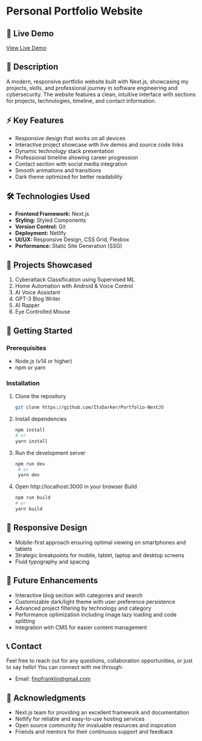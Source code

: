 # Personal Portfolio Website

## 🚀 Live Demo
[View Live Demo](https://nextfino.netlify.app/)

## 📝 Description
A modern, responsive portfolio website built with Next.js, showcasing my projects, skills, and professional journey in software engineering and cybersecurity. The website features a clean, intuitive interface with sections for projects, technologies, timeline, and contact information.

## ⚡ Key Features
- Responsive design that works on all devices
- Interactive project showcase with live demos and source code links
- Dynamic technology stack presentation
- Professional timeline showing career progression
- Contact section with social media integration
- Smooth animations and transitions
- Dark theme optimized for better readability

## 🛠️ Technologies Used
- **Frontend Framework:** Next.js
- **Styling:** Styled Components
- **Version Control:** Git
- **Deployment:** Netlify
- **UI/UX:** Responsive Design, CSS Grid, Flexbox
- **Performance:** Static Site Generation (SSG)

## 🎯 Projects Showcased
1. Cyberattack Classification using Supervised ML
2. Home Automation with Android & Voice Control
3. AI Voice Assistant
4. GPT-3 Blog Writer
5. AI Rapper
6. Eye Controlled Mouse

## 🚀 Getting Started

### Prerequisites
- Node.js (v14 or higher)
- npm or yarn

### Installation
1. Clone the repository
   ```bash
   git clone https://github.com/ItsDarker/Portfolio-NextJS
   ```

2. Install dependencies
   ```bash
   npm install
   # or
   yarn install
   ```

3. Run the development server
   ```bash
   npm run dev
    # or
    yarn dev
   ```

4. Open http://localhost:3000 in your browser
Build
   ```bash
   npm run build
   # or
   yarn build
   ```

## 📱 Responsive Design
- Mobile-first approach ensuring optimal viewing on smartphones and tablets
- Strategic breakpoints for mobile, tablet, laptop and desktop screens
- Fluid typography and spacing

## 🌟 Future Enhancements
- Interactive blog section with categories and search
- Customizable dark/light theme with user preference persistence
- Advanced project filtering by technology and category
- Performance optimization including image lazy loading and code splitting
- Integration with CMS for easier content management

## 📞 Contact
Feel free to reach out for any questions, collaboration opportunities, or just to say hello! You can connect with me through:
- Email: finofranklin@gmail.com

## 🙏 Acknowledgments
- Next.js team for providing an excellent framework and documentation
- Netlify for reliable and easy-to-use hosting services
- Open source community for invaluable resources and inspiration
- Friends and mentors for their continuous support and feedback
